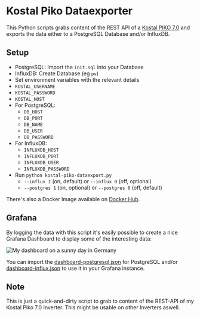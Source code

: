 # Kostal Piko Dataexporter

This Python scripts grabs content of the REST API of a [Kostal PIKO
7.0](https://www.kostal-solar-electric.com/de-de/products/three-phase-inverter/piko-12-20)
and exports the data either to a PostgreSQL Database and/or InfluxDB.

## Setup

 * PostgreSQL: Import the `init.sql` into your Database
 * InfluxDB: Create Database (eg `pv`)
 * Set environment variables with the relevant details
  * `KOSTAL_USERNAME`
  * `KOSTAL_PASSWORD`
  * `KOSTAL_HOST`
  * For PostgreSQL:
    * `DB_HOST`
    * `DB_PORT`
    * `DB_NAME`
    * `DB_USER`
    * `DB_PASSWORD`
  * For InfluxDB:
    * `INFLUXDB_HOST`
    * `INFLUXDB_PORT`
    * `INFLUXDB_USER`
    * `INFLUXDB_PASSWORD`
 * Run `python kostal-piko-dataexport.py`
    * `--influx 1` (on, default) or `--influx 0` (off, optional)
    * `--postgres 1` (on, optional) or `--postgres 0` (off, default)

There's also a Docker Image available on [Docker Hub](https://hub.docker.com/r/svijee/kostal-dataexporter).

## Grafana

By logging the data with this script it's easily possible to create a nice
Grafana Dashboard to display some of the interesting data:

![My dashboard on a sunny day in Germany](https://raw.githubusercontent.com/svijee/kostal-dataexporter/master/img/grafana-dashboard.png)

You can import the [dashboard-postgresql.json](dashboard-postgresql.json) for PostgreSQL and/or [dashboard-influx.json](dashboard-influx.json)
to use it in your Grafana instance.

## Note

This is just a quick-and-dirty script to grab to content of the REST-API of my
Kostal Piko 7.0 Inverter. This might be usable on other Inverters aswell.
